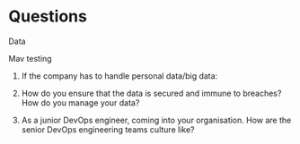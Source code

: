 # Questions

Data

Mav testing

1) If the company has to handle personal data/big data:

2) How do you ensure that the data is secured and immune to breaches?
   How do you manage your data?

3) As a junior DevOps engineer, coming into your organisation. How are the senior DevOps engineering teams culture like?
